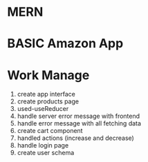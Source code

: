 # MERN

# BASIC Amazon App

# Work Manage

1. create app interface
2. create products page
3. used-useReducer
4. handle server error message with frontend
5. handle error message with all fetching data
6. create cart component
7. handled actions (increase and decrease)
8. handle login page
9. create user schema
